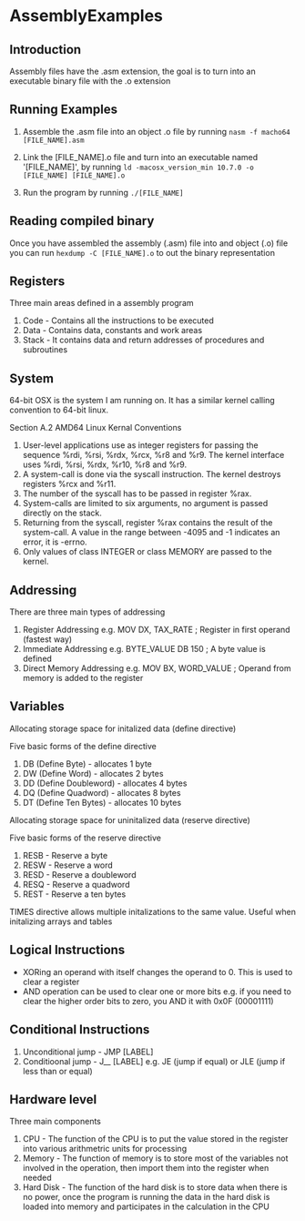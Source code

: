 # AssemblyExamples

## Introduction

Assembly files have the .asm extension, the goal is to turn into an executable binary file with the .o extension 

## Running Examples

1. Assemble the .asm file into an object .o file by running `nasm -f macho64 [FILE_NAME].asm`

2. Link the [FILE_NAME].o file and turn into an executable named '[FILE_NAME]', by running `ld -macosx_version_min 10.7.0 -o [FILE_NAME] [FILE_NAME].o`

3. Run the program by running `./[FILE_NAME]`

## Reading compiled binary
Once you have assembled the assembly (.asm) file into and object (.o) file you can run `hexdump -C [FILE_NAME].o` to out the binary representation

## Registers

Three main areas defined in a assembly program
1. Code - Contains all the instructions to be executed
2. Data - Contains data, constants and work areas
3. Stack - It contains data and return addresses of procedures and subroutines

## System
64-bit OSX is the system I am running on. It has a similar kernel calling convention to 64-bit linux.

Section A.2 AMD64 Linux Kernal Conventions
1. User-level applications use as integer registers for passing the sequence %rdi, %rsi, %rdx, %rcx, %r8 and %r9. The kernel interface uses %rdi, %rsi, %rdx, %r10, %r8 and %r9.
2. A system-call is done via the syscall instruction. The kernel destroys registers %rcx and %r11.
3. The number of the syscall has to be passed in register %rax.
4. System-calls are limited to six arguments, no argument is passed directly on the stack.
5. Returning from the syscall, register %rax contains the result of the system-call. A value in the range between -4095 and -1 indicates an error, it is -errno.
6. Only values of class INTEGER or class MEMORY are passed to the kernel.

## Addressing

There are three main types of addressing

1. Register Addressing e.g. MOV DX, TAX_RATE		; Register in first operand (fastest way)
2. Immediate Addressing e.g. BYTE_VALUE DB 150  	; A byte value is defined
3. Direct Memory Addressing e.g. MOV BX, WORD_VALUE 	; Operand from memory is added to the register

## Variables

Allocating storage space for initalized data (define directive)

Five basic forms of the define directive
1. DB (Define Byte) - allocates 1 byte
2. DW (Define Word) - allocates 2 bytes
3. DD (Define Doubleword) - allocates 4 bytes
4. DQ (Define Quadword) - allocates 8 bytes
5. DT (Define Ten Bytes) - allocates 10 bytes

Allocating storage space for uninitalized data (reserve directive)

Five basic forms of the reserve directive
1. RESB - Reserve a byte
2. RESW - Reserve a word
3. RESD - Reserve a doubleword
4. RESQ - Reserve a quadword
5. REST - Reserve a ten bytes

TIMES directive allows multiple initalizations to the same value. Useful when initalizing arrays and tables

## Logical Instructions

- XORing an operand with itself changes the operand to 0. This is used to clear a register
- AND operation can be used to clear one or more bits e.g. if you need to clear the higher order bits to zero, you AND it with 0x0F (00001111)

## Conditional Instructions

1. Unconditional jump - JMP [LABEL]
2. Conditioonal jump - J__ [LABEL] e.g. JE (jump if equal) or JLE (jump if less than or equal) 

## Hardware level
Three main components
1. CPU - The function of the CPU is to put the value stored in the register into various arithmetric units for processing
2. Memory - The function of memory is to store most of the variables not involved in the operation, then import them into the register when needed 
3. Hard Disk - The function of the hard disk is to store data when there is no power, once the program is running the data in the hard disk is loaded into memory and participates in the calculation in the CPU

